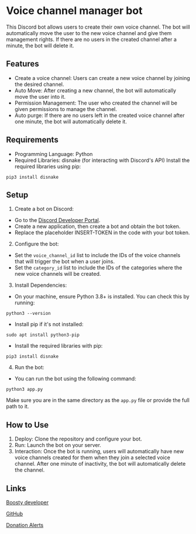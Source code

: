 # Voice channel manager bot

This Discord bot allows users to create their own voice channel. The bot will automatically move the user to the new voice channel and give them management rights. If there are no users in the created channel after a minute, the bot will delete it.

## Features
- Create a voice channel: Users can create a new voice channel by joining the desired channel.
- Auto Move: After creating a new channel, the bot will automatically move the user into it.
- Permission Management: The user who created the channel will be given permissions to manage the channel.
- Auto purge: If there are no users left in the created voice channel after one minute, the bot will automatically delete it.

## Requirements
- Programming Language: Python
- Required Libraries: disnake (for interacting with Discord's API)
Install the required libraries using pip:
```
pip3 install disnake
```

## Setup
1. Create a bot on Discord:
- Go to the [Discord Developer Portal](https://discord.com/developers/).
- Create a new application, then create a bot and obtain the bot token.
- Replace the placeholder INSERT-TOKEN in the code with your bot token.
2. Configure the bot:
- Set the `voice_channel_id` list to include the IDs of the voice channels that will trigger the bot when a user joins.
- Set the `category_id` list to include the IDs of the categories where the new voice channels will be created.
3. Install Dependencies:
- On your machine, ensure Python 3.8+ is installed. You can check this by running:
```
python3 --version
```
- Install pip if it's not installed:
```
sudo apt install python3-pip
```
- Install the required libraries with pip:
```
pip3 install disnake
```
4. Run the bot:
- You can run the bot using the following command:
```
python3 app.py
```
Make sure you are in the same directory as the `app.py` file or provide the full path to it.

## How to Use
1. Deploy: Clone the repository and configure your bot.
2. Run: Launch the bot on your server.
3. Interaction: Once the bot is running, users will automatically have new voice channels created for them when they join a selected voice channel. After one minute of inactivity, the bot will automatically delete the channel.

## Links
[Boosty developer](https://boosty.to/mao-mao)

[GitHub](https://github.com/rinnyuwu)

[Donation Alerts](https://www.donationalerts.com/r/rinnyuwu)
